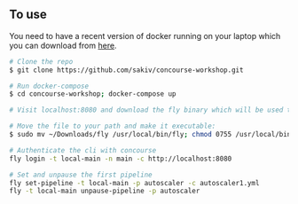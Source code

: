 ## To use

You need to have a recent version of docker running on your laptop which you can download from [here](https://download.docker.com/mac/stable/Docker.dmg).

```bash
# Clone the repo
$ git clone https://github.com/sakiv/concourse-workshop.git

# Run docker-compose
$ cd concourse-workshop; docker-compose up

# Visit localhost:8080 and download the fly binary which will be used to interact with concourse

# Move the file to your path and make it executable:
$ sudo mv ~/Downloads/fly /usr/local/bin/fly; chmod 0755 /usr/local/bin/fly

# Authenticate the cli with concourse
fly login -t local-main -n main -c http://localhost:8080

# Set and unpause the first pipeline
fly set-pipeline -t local-main -p autoscaler -c autoscaler1.yml
fly -t local-main unpause-pipeline -p autoscaler
